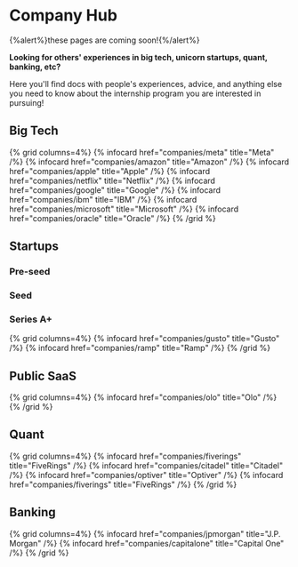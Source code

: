 # Company Hub

{%alert%}these pages are coming soon!{%/alert%}

**Looking for others' experiences in big tech, unicorn startups, quant, banking, etc?**

Here you'll find docs with people's experiences, advice, and anything else you need to know about the internship program you are interested in pursuing!

## Big Tech

{% grid columns=4%}
    {% infocard href="companies/meta" title="Meta" /%}
    {% infocard href="companies/amazon" title="Amazon" /%}
    {% infocard href="companies/apple" title="Apple" /%}
    {% infocard href="companies/netflix" title="Netflix" /%}
    {% infocard href="companies/google" title="Google" /%}
    {% infocard href="companies/ibm" title="IBM" /%}
    {% infocard href="companies/microsoft" title="Microsoft" /%}
    {% infocard href="companies/oracle" title="Oracle" /%}
{% /grid %}

## Startups

### Pre-seed

### Seed

### Series A+

{% grid columns=4%}
    {% infocard href="companies/gusto" title="Gusto" /%}
    {% infocard href="companies/ramp" title="Ramp" /%}
{% /grid %}

## Public SaaS

{% grid columns=4%}
    {% infocard href="companies/olo" title="Olo" /%}
{% /grid %}

## Quant

{% grid columns=4%}
    {% infocard href="companies/fiverings" title="FiveRings" /%}
    {% infocard href="companies/citadel" title="Citadel" /%}
    {% infocard href="companies/optiver" title="Optiver" /%}
    {% infocard href="companies/fiverings" title="FiveRings" /%}
{% /grid %}

## Banking

{% grid columns=4%}
    {% infocard href="companies/jpmorgan" title="J.P. Morgan" /%}
    {% infocard href="companies/capitalone" title="Capital One" /%}
{% /grid %}
